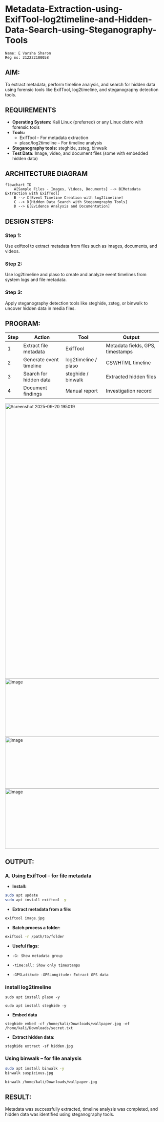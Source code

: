 # Metadata-Extraction-using-ExifTool-log2timeline-and-Hidden-Data-Search-using-Steganography-Tools
```
Name: E Varsha Sharon
Reg no: 212222100058
```
## AIM:
To extract metadata, perform timeline analysis, and search for hidden data using forensic tools like ExifTool, log2timeline, and steganography detection tools.
## REQUIREMENTS
- **Operating System:** Kali Linux (preferred) or any Linux distro with forensic tools
- **Tools:**
     -  ExifTool – For metadata extraction
     -  plaso/log2timeline – For timeline analysis
- **Steganography tools:** steghide, zsteg, binwalk
- **Test Data:** Image, video, and document files (some with embedded hidden data)
## ARCHITECTURE DIAGRAM
```mermaid
flowchart TD
    A[Sample Files - Images, Videos, Documents] --> B[Metadata Extraction with ExifTool]
    B --> C[Event Timeline Creation with log2timeline]
    C --> D[Hidden Data Search with Steganography Tools]
    D --> E[Evidence Analysis and Documentation]
```
## DESIGN STEPS:
### Step 1:
Use exiftool to extract metadata from files such as images, documents, and videos.

### Step 2:
Use log2timeline and plaso to create and analyze event timelines from system logs and file metadata.

### Step 3:
Apply steganography detection tools like steghide, zsteg, or binwalk to uncover hidden data in media files.

## PROGRAM:
| Step | Action                  | Tool                 | Output                           |
| ---- | ----------------------- | -------------------- | -------------------------------- |
| 1    | Extract file metadata   | ExifTool             | Metadata fields, GPS, timestamps |
| 2    | Generate event timeline | log2timeline / plaso | CSV/HTML timeline                |
| 3    | Search for hidden data  | steghide / binwalk   | Extracted hidden files           |
| 4    | Document findings       | Manual report        | Investigation record             |

<img width="959" height="900" alt="Screenshot 2025-09-20 195019" src="https://github.com/user-attachments/assets/189ee331-af73-451d-aa16-a98ac6d9baef" />

<img width="1278" height="190" alt="image" src="https://github.com/user-attachments/assets/560e37ec-71ab-4162-8e3b-2fd83d292ad5" />
<img width="1060" height="169" alt="image" src="https://github.com/user-attachments/assets/672a6487-7097-44d3-9eff-fc4a99d561d3" />
<img width="1108" height="197" alt="image" src="https://github.com/user-attachments/assets/fc57399b-f304-4a4c-bbc1-a874893d7f85" />


## OUTPUT:
### A. Using ExifTool – for file metadata
- **Install:**
```bash
sudo apt update
sudo apt install exiftool -y
```
- **Extract metadata from a file:**
```bash
exiftool image.jpg
```
- **Batch process a folder:**
```bash
exiftool -r /path/to/folder
```
- **Useful flags:**
  
- ```-G: Show metadata group```

- ```-time:all: Show only timestamps```

- ```-GPSLatitude -GPSLongitude: Extract GPS data```



### install log2timeline
```
sudo apt install plaso -y
```

```
sudo apt install steghide -y
```
- **Embed data**
```
steghide embed -cf /home/kali/Downloads/wallpaper.jpg -ef /home/kali/Downloads/secret.txt
```


- **Extract hidden data:**
```
steghide extract -sf hidden.jpg

```


### Using binwalk – for file analysis
```bash
sudo apt install binwalk -y
binwalk suspicious.jpg
```
```bash
binwalk /home/kali/Downloads/wallpaper.jpg
```


## RESULT:
Metadata was successfully extracted, timeline analysis was completed, and hidden data was identified using steganography tools.
